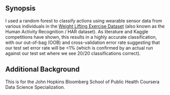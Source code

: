 ## Synopsis

I used a random forest to classify actions using wearable sensor data from various individuals in the [Weight Lifting Exercise Dataset](http://groupware.les.inf.puc-rio.br/har) (also known as the Human Activity Recognition / HAR dataset). As literature and Kaggle competitions have shown, this results in a highly accurate classification, with our out-of-bag (OOB) and cross-validation error rate suggesting that our test set error rate will be <1% (which is confirmed by an actual run against our test set where we see 20/20 classifications correct).

## Additional Background
This is for the John Hopkins Bloomberg School of Public Health Coursera Data Science Specialization.
